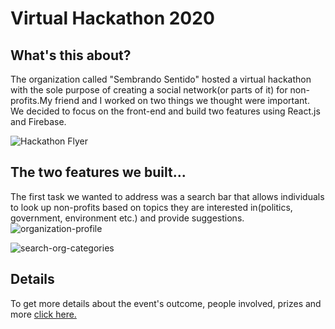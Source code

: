 # Virtual Hackathon 2020

## What's this about?
The organization called "Sembrando Sentido" hosted a virtual hackathon with the sole purpose of creating a social network(or parts of it) for non-profits.My friend and I worked on two things we thought were important. We decided to focus on the front-end and build two features using React.js and Firebase.

![Hackathon Flyer](https://lh3.googleusercontent.com/TvCvWFX-W3TcB-b7GXI_ydm78Bo5Iq3kbfZy-CFBwlhGBNJ_8ftIfycmEz8YNDi-nrjqvX-5Iw4AUlJmCBixcJlShUlSIncFlNUR9-vEtFpKHJuWeqRArH04lP2SX8xYTmsEGGWIYA=w2400)

## The two features we built...

The first task we wanted to address was a search bar that allows individuals to look up non-profits based on topics  they are interested in(politics, government, environment etc.) and provide suggestions.
![organization-profile](https://media.giphy.com/media/UUkk4F3a8cJ3GxiCGF/giphy.gif)

![search-org-categories](https://media.giphy.com/media/h9am7jWBpDNii1WnSF/giphy.gif)


## Details
To get more details about the event's outcome, people involved, prizes and more [click here.](https://drive.google.com/file/d/1lmNjIOexHsV1QzaQ18Ro2uiKOH9JsQDJ/view?usp=sharing)

